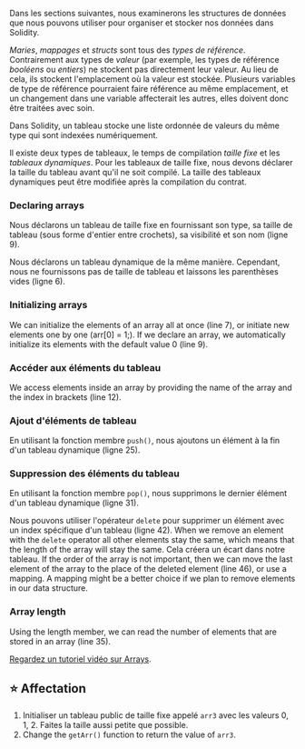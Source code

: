 Dans les sections suivantes, nous examinerons les structures de données que nous pouvons utiliser pour organiser et stocker nos données dans Solidity.

_Maries_, _mappages_ et _structs_ sont tous des _types de référence_. Contrairement aux types de _valeur_ (par exemple, les types de référence _booléens_ ou _entiers_) ne stockent pas directement leur valeur. Au lieu de cela, ils stockent l'emplacement où la valeur est stockée. Plusieurs variables de type de référence pourraient faire référence au même emplacement, et un changement dans une variable affecterait les autres, elles doivent donc être traitées avec soin.

Dans Solidity, un tableau stocke une liste ordonnée de valeurs du même type qui sont indexées numériquement.

Il existe deux types de tableaux, le temps de compilation _taille fixe_ et les _tableaux dynamiques_. Pour les tableaux de taille fixe, nous devons déclarer la taille du tableau avant qu'il ne soit compilé. La taille des tableaux dynamiques peut être modifiée après la compilation du contrat.

### Declaring arrays

Nous déclarons un tableau de taille fixe en fournissant son type, sa taille de tableau (sous forme d'entier entre crochets), sa visibilité et son nom (ligne 9).

Nous déclarons un tableau dynamique de la même manière. Cependant, nous ne fournissons pas de taille de tableau et laissons les parenthèses vides (ligne 6).

### Initializing arrays

We can initialize the elements of an array all at once (line 7), or initiate new elements one by one (arr[0] = 1;). If we declare an array, we automatically initialize its elements with the default value 0 (line 9).

### Accéder aux éléments du tableau

We access elements inside an array by providing the name of the array and the index in brackets (line 12).

### Ajout d'éléments de tableau

En utilisant la fonction membre `push()`, nous ajoutons un élément à la fin d'un tableau dynamique (ligne 25).

### Suppression des éléments du tableau

En utilisant la fonction membre `pop()`, nous supprimons le dernier élément d'un tableau dynamique (ligne 31).

Nous pouvons utiliser l'opérateur `delete` pour supprimer un élément avec un index spécifique d'un tableau (ligne 42).
When we remove an element with the `delete` operator all other elements stay the same, which means that the length of the array will stay the same. Cela créera un écart dans notre tableau.
If the order of the array is not important, then we can move the last element of the array to the place of the deleted element (line 46), or use a mapping. A mapping might be a better choice if we plan to remove elements in our data structure.

### Array length

Using the length member, we can read the number of elements that are stored in an array (line 35).

<a href="https://www.youtube.com/watch?v=vTxxCbwMPwo" target="_blank">Regardez un tutoriel vidéo sur Arrays</a>.

## ⭐️ Affectation

1. Initialiser un tableau public de taille fixe appelé `arr3` avec les valeurs 0, 1, 2. Faites la taille aussi petite que possible.
2. Change the `getArr()` function to return the value of `arr3`.